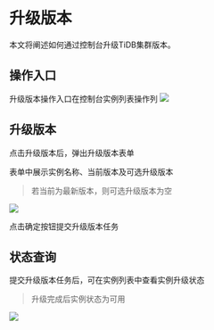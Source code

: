 # 升级版本

本文将阐述如何通过控制台升级TiDB集群版本。

## 操作入口

升级版本操作入口在控制台实例列表操作列
![](https://tidb-doc.cn-bj.ufileos.com/utidb/upgrade03.png)

## 升级版本

点击升级版本后，弹出升级版本表单

表单中展示实例名称、当前版本及可选升级版本
> 若当前为最新版本，则可选升级版本为空

![](https://tidb-doc.cn-bj.ufileos.com/upgrade/upgrade02.png)

点击确定按钮提交升级版本任务

## 状态查询

提交升级版本任务后，可在实例列表中查看实例升级状态
> 升级完成后实例状态为可用

![](https://tidb-doc.cn-bj.ufileos.com/utidb/upgrade05.png)